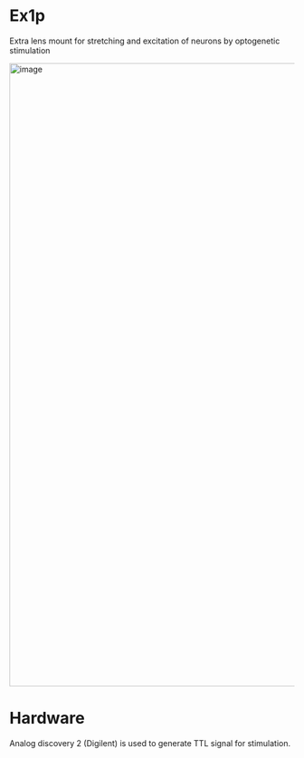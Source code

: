 # Ex1p
Extra lens mount for stretching and excitation of neurons by optogenetic stimulation

<img width="1101" alt="image" src="https://github.com/rysk-t/ex1p/assets/3614987/ad0eed6d-5e7d-4a30-ba98-2ed378831c23">


# Hardware
Analog discovery 2 (Digilent) is used to generate TTL signal for stimulation.
